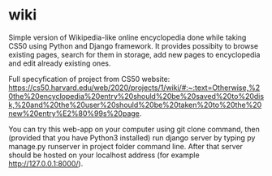 # wiki
Simple version of Wikipedia-like online encyclopedia done while taking CS50 using Python and Django framework. It provides possibity to browse existing pages, search for them in storage, add new pages to encyclopedia and edit already existing ones.

Full specyfication of project from CS50 website: https://cs50.harvard.edu/web/2020/projects/1/wiki/#:~:text=Otherwise,%20the%20encyclopedia%20entry%20should%20be%20saved%20to%20disk,%20and%20the%20user%20should%20be%20taken%20to%20the%20new%20entry%E2%80%99s%20page.

You can try this web-app on your computer using git clone command, then (provided that you have Python3 installed) run django server by typing py manage.py runserver in project folder command line. After that server should be hosted on your localhost address (for example http://127.0.0.1:8000/).
